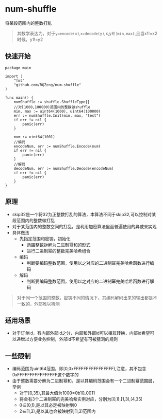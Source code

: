 # num-shuffle
将某段范围内的整数打乱
> 其数学表达为，对于`y=encode(x)`,`x=decode(y)`,x,y∈`[min,max)`,且当x1!=x2时候，y1!=y2

## 快速开始
```golang
package main

import (
	"fmt"
	"github.com/RQZeng/num-shuffle"
)

func main() {
	numShuffle := shuffle.ShuffleType{}
	//对[1000,100000)范围内的整数做shuffle
	min, max := uint64(1000), uint64(100000)
	err := numShuffle.Init(min, max, "test")
	if err != nil {
		panic(err)
	}
	
	num := uint64(1001)
	//编码
	encodeNum, err := numShuffle.Encode(num)
	if err != nil {
		panic(err)
	}
	//解码
	decodeNum, err := numShuffle.Decode(encodeNum)
	if err != nil {
		panic(err)
	}
}
```

## 原理
* skip32是一个将32为正整数打乱的算法，本算法不同于skip32,可以控制对某段范围内的整数做打乱
* 对于某范围内的整数空间的打乱，是利用加密算法里面普遍使用的异或来实现
* 具体做法
    * 先指定范围和密钥，初始化
        * 范围整数拆解为二进制幂和的形式
        * 进行二进制幂的整数完美哈希组合
    * 编码
        * 判断要编码整数范围，使用以之对应的二进制幂完美哈希函数进行编码
    * 解码
        * 判断要编码整数范围，使用以之对应的二进制幂完美哈希函数进行解码
> 对于同一个范围的整数，密钥不同的情况下，其编码解码出来的输出都是不一致的，外部难以猜测

## 适用场景
* 对于订单id，有内部外部id之分，内部和外部id可以相互转换，内部id希望可以递增以方便业务控制，外部id不希望有可被猜测的规则
                
## 一些限制
* 编码范围为uint64范围，即[0,0xFFFFFFFFFFFFFFFF),注意，其不包含0xFFFFFFFFFFFFFFFF这个数字的
* 由于整数需要分解为二进制幂和，是以其编码范围会有一个二进制幂范围层，举例
    * 对于[0,35),其最大值为1000=0b10_0011
    * 将会有3个二进制幂的完美哈希实例对应，分别为[0,1),[1,3),[4,35)
    * 0∈[0,1),是以其必定被映射到0
    * 2∈[1,3),是以其也会被映射到[1,3)范围内
  